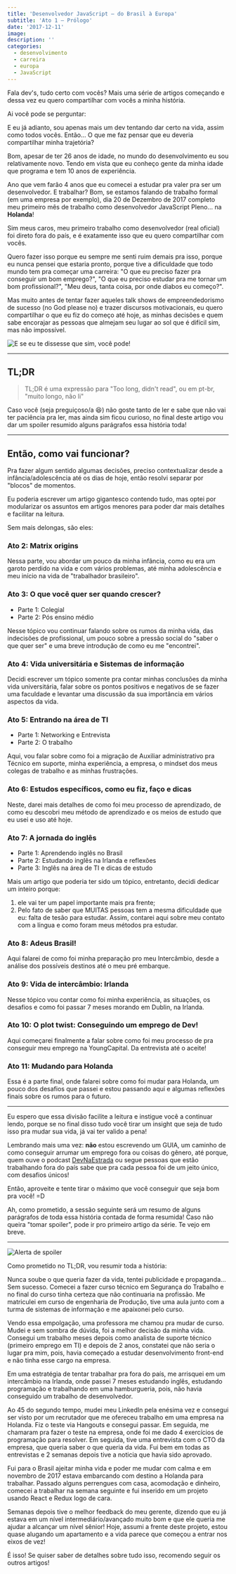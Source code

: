 ```yaml
---
title: 'Desenvolvedor JavaScript — do Brasil à Europa'
subtitle: 'Ato 1 — Prólogo'
date: '2017-12-11'
image:
description: ''
categories:
  - desenvolvimento
  - carreira
  - europa
  - JavaScript
---
```


Fala dev's, tudo certo com vocês? Mais uma série de artigos começando e dessa vez eu quero compartilhar com vocês a minha história.

Ai você pode se perguntar:

<gif src="https://media.giphy.com/media/3o6gaYez5IKFNoLbI4/giphy.gif" caption="Man, quem é tu na fila do pão?"></gif>

E eu já adianto, sou apenas mais um dev tentando dar certo na vida, assim como todos vocês. Então… O que me faz pensar que eu deveria compartilhar minha trajetória?

Bom, apesar de ter 26 anos de idade, no mundo do desenvolvimento eu sou relativamente novo. Tendo em vista que eu conheço gente da minha idade que programa e tem 10 anos de experiência.

Ano que vem farão 4 anos que eu comecei a estudar pra valer pra ser um desenvolvedor. E trabalhar? Bom, se estamos falando de trabalho formal (em uma empresa por exemplo), dia 20 de Dezembro de 2017 completo meu primeiro mês de trabalho como desenvolvedor JavaScript Pleno… na **Holanda**!

Sim meus caros, meu primeiro trabalho como desenvolvedor (real oficial) foi direto fora do país, e é exatamente isso que eu quero compartilhar com vocês.

Quero fazer isso porque eu sempre me senti ruim demais pra isso, porque eu nunca pensei que estaria pronto, porque tive a dificuldade que todo mundo tem pra começar uma carreira: "O que eu preciso fazer pra conseguir um bom emprego?", "O que eu preciso estudar pra me tornar um bom profissional?", "Meu deus, tanta coisa, por onde diabos eu começo?".

Mas muito antes de tentar fazer aqueles talk shows de empreendedorismo de sucesso (no God please no) e trazer discursos motivacionais, eu quero compartilhar o que eu fiz do começo até hoje, as minhas decisões e quem sabe encorajar as pessoas que almejam seu lugar ao sol que é difícil sim, mas não impossível.

![E se eu te dissesse que sim, você pode!](./assets/what-if.png)

---

## TL;DR

> TL;DR é uma expressão para "Too long, didn't read", ou em pt-br, "muito longo, não li"

Caso você (seja preguiçoso/a 😆) não goste tanto de ler e sabe que não vai ter paciência pra ler, mas ainda sim ficou curioso, no final deste artigo vou dar um spoiler resumido alguns parágrafos essa história toda!

---

## Então, como vai funcionar?

Pra fazer algum sentido algumas decisões, preciso contextualizar desde a infância/adolescência até os dias de hoje, então resolvi separar por "blocos" de momentos.

Eu poderia escrever um artigo gigantesco contendo tudo, mas optei por modularizar os assuntos em artigos menores para poder dar mais detalhes e facilitar na leitura.

Sem mais delongas, são eles:

<!-- TODO: LINK ALL TEXTS HERE WHEN IT FINISHES THE MIGRATION -->

### Ato 2: Matrix origins

Nessa parte, vou abordar um pouco da minha infância, como eu era um garoto perdido na vida e com vários problemas, até minha adolescência e meu início na vida de "trabalhador brasileiro".

### Ato 3: O que você quer ser quando crescer?

- Parte 1: Colegial
- Parte 2: Pós ensino médio

Nesse tópico vou continuar falando sobre os rumos da minha vida, das indecisões de profissional, um pouco sobre a pressão social do "saber o que quer ser" e uma breve introdução de como eu me "encontrei".

### Ato 4: Vida universitária e Sistemas de informação

Decidi escrever um tópico somente pra contar minhas conclusões da minha vida universitária, falar sobre os pontos positivos e negativos de se fazer uma faculdade e levantar uma discussão da sua importância em vários aspectos da vida.

### Ato 5: Entrando na área de TI

- Parte 1: Networking e Entrevista
- Parte 2: O trabalho

Aqui, vou falar sobre como foi a migração de Auxiliar administrativo pra Técnico em suporte, minha experiência, a empresa, o mindset dos meus colegas de trabalho e as minhas frustrações.

### Ato 6: Estudos específicos, como eu fiz, faço e dicas

Neste, darei mais detalhes de como foi meu processo de aprendizado, de como eu descobri meu método de aprendizado e os meios de estudo que eu usei e uso até hoje.

### Ato 7: A jornada do inglês

- Parte 1: Aprendendo inglês no Brasil
- Parte 2: Estudando inglês na Irlanda e reflexões
- Parte 3: Inglês na área de TI e dicas de estudo

Mais um artigo que poderia ter sido um tópico, entretanto, decidi dedicar um inteiro porque:

1. ele vai ter um papel importante mais pra frente;
1. Pelo fato de saber que MUITAS pessoas tem a mesma dificuldade que eu: falta de tesão para estudar. Assim, contarei aqui sobre meu contato com a língua e como foram meus métodos pra estudar.

### Ato 8: Adeus Brasil!

Aqui falarei de como foi minha preparação pro meu Intercâmbio, desde a análise dos possíveis destinos até o meu pré embarque.

### Ato 9: Vida de intercâmbio: Irlanda

Nesse tópico vou contar como foi minha experiência, as situações, os desafios e como foi passar 7 meses morando em Dublin, na Irlanda.

### Ato 10: O plot twist: Conseguindo um emprego de Dev!

Aqui começarei finalmente a falar sobre como foi meu processo de pra conseguir meu emprego na YoungCapital. Da entrevista até o aceite!

### Ato 11: Mudando para Holanda

Essa é a parte final, onde falarei sobre como foi mudar para Holanda, um pouco dos desafios que passei e estou passando aqui e algumas reflexões finais sobre os rumos para o futuro.

---

Eu espero que essa divisão facilite a leitura e instigue você a continuar lendo, porque se no final disso tudo você tirar um insight que seja de tudo isso pra mudar sua vida, já vai ter valido a pena!

Lembrando mais uma vez: **não** estou escrevendo um GUIA, um caminho de como conseguir arrumar um emprego fora ou coisas do gênero, até porque, quem ouve o podcast [DevNaEstrada](https://devnaestrada.com.br/) ou segue pessoas que estão trabalhando fora do país sabe que pra cada pessoa foi de um jeito único, com desafios únicos!

Então, aproveite e tente tirar o máximo que você conseguir que seja bom pra você! =D

Ah, como prometido, a sessão seguinte será um resumo de alguns parágrafos de toda essa história contada de forma resumida! Caso não queira "tomar spoiler", pode ir pro primeiro artigo da série. Te vejo em breve.

---

![Alerta de spoiler](./assets/spoiler-alert.png)

Como prometido no TL;DR, vou resumir toda a história:

Nunca soube o que queria fazer da vida, tentei publicidade e propaganda… Sem sucesso. Comecei a fazer curso técnico em Segurança do Trabalho e no final do curso tinha certeza que não continuaria na profissão. Me matriculei em curso de engenharia de Produção, tive uma aula junto com a turma de sistemas de informação e me apaixonei pelo curso.

Vendo essa empolgação, uma professora me chamou pra mudar de curso. Mudei e sem sombra de dúvida, foi a melhor decisão da minha vida. Consegui um trabalho meses depois como analista de suporte técnico (primeiro emprego em TI) e depois de 2 anos, constatei que não seria o lugar pra mim, pois, havia começado a estudar desenvolvimento front-end e não tinha esse cargo na empresa.

Em uma estratégia de tentar trabalhar pra fora do país, me arrisquei em um intercâmbio na Irlanda, onde passei 7 meses estudando inglês, estudando programação e trabalhando em uma hamburgueria, pois, não havia conseguido um trabalho de desenvolvedor.

Ao 45 do segundo tempo, mudei meu LinkedIn pela enésima vez e consegui ser visto por um recrutador que me ofereceu trabalho em uma empresa na Holanda. Fiz o teste via Hangouts e consegui passar. Em seguida, me chamaram pra fazer o teste na empresa, onde foi me dado 4 exercícios de programação para resolver. Em seguida, tive uma entrevista com o CTO da empresa, que queria saber o que queria da vida. Fui bem em todas as entrevistas e 2 semanas depois tive a noticia que havia sido aprovado.

Fui para o Brasil ajeitar minha vida e poder me mudar com calma e em novembro de 2017 estava embarcando com destino a Holanda para trabalhar. Passado alguns perrengues com casa, acomodação e dinheiro, comecei a trabalhar na semana seguinte e fui inserido em um projeto usando React e Redux logo de cara.

Semanas depois tive o melhor feedback do meu gerente, dizendo que eu já estava em um nível intermediário/avançado muito bom e que ele queria me ajudar a alcançar um nível sênior! Hoje, assumi a frente deste projeto, estou quase alugando um apartamento e a vida parece que começou a entrar nos eixos de vez!

É isso! Se quiser saber de detalhes sobre tudo isso, recomendo seguir os outros artigos!
